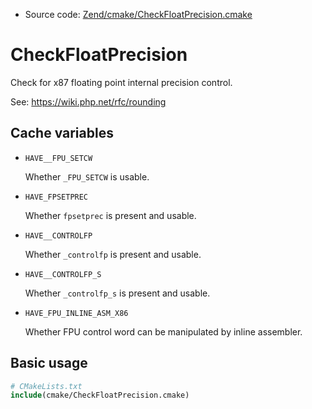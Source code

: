 <!-- This is auto-generated file. -->
* Source code: [Zend/cmake/CheckFloatPrecision.cmake](https://github.com/petk/php-build-system/blob/master/cmake/Zend/cmake/CheckFloatPrecision.cmake)

# CheckFloatPrecision

Check for x87 floating point internal precision control.

See: https://wiki.php.net/rfc/rounding

## Cache variables

* `HAVE__FPU_SETCW`

  Whether `_FPU_SETCW` is usable.

* `HAVE_FPSETPREC`

  Whether `fpsetprec` is present and usable.

* `HAVE__CONTROLFP`

  Whether `_controlfp` is present and usable.

* `HAVE__CONTROLFP_S`

  Whether `_controlfp_s` is present and usable.

* `HAVE_FPU_INLINE_ASM_X86`

  Whether FPU control word can be manipulated by inline assembler.

## Basic usage

```cmake
# CMakeLists.txt
include(cmake/CheckFloatPrecision.cmake)
```

